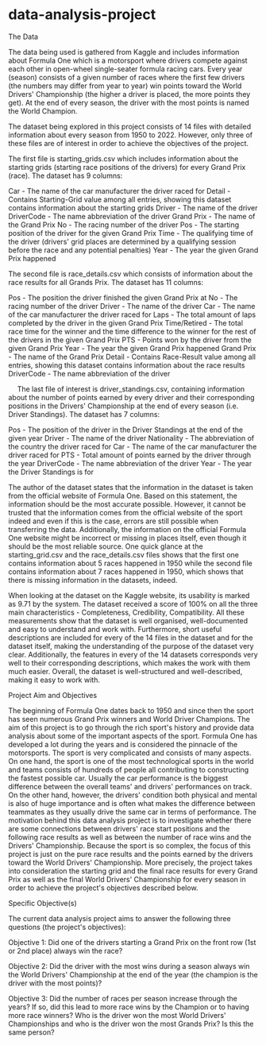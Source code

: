# data-analysis-project

The Data

The data being used is gathered from Kaggle and includes information about Formula One which is a motorsport where drivers compete against each other in open-wheel single-seater formula racing cars. Every year (season) consists of a given number of races where the first few drivers (the numbers may differ from year to year) win points toward the World Drivers' Championship (the higher a driver is placed, the more points they get). At the end of every season, the driver with the most points is named the World Champion.

The dataset being explored in this project consists of 14 files with detailed information about every season from 1950 to 2022. However, only three of these files are of interest in order to achieve the objectives of the project.

The first file is starting_grids.csv which includes information about the starting grids (starting race positions of the drivers) for every Grand Prix (race). The dataset has 9 columns:
 
 Car - The name of the car manufacturer the driver raced for
 Detail - Contains Starting-Grid value among all entries, showing this dataset contains information about the starting grids
 Driver - The name of the driver
 DriverCode - The name abbreviation of the driver
 Grand Prix - The name of the Grand Prix
 No - The racing number of the driver
 Pos - The starting position of the driver for the given Grand Prix
 Time - The qualifying time of the driver (drivers' grid places are determined by a qualifying session before the race and any potential
 penalties)
 Year - The year the given Grand Prix happened

The second file is race_details.csv which consists of information about the race results for all Grands Prix. The dataset has 11 columns:

 Pos - The position the driver finished the given Grand Prix at
 No - The racing number of the driver
 Driver - The name of the driver
 Car - The name of the car manufacturer the driver raced for
 Laps - The total amount of laps completed by the driver in the given Grand Prix
 Time/Retired - The total race time for the winner and the time difference to the winner for the rest of the drivers in the given Grand Prix
 PTS - Points won by the driver from the given Grand Prix
 Year - The year the given Grand Prix happened
 Grand Prix - The name of the Grand Prix
 Detail - Contains Race-Result value among all entries, showing this dataset contains information about the race results
 DriverCode - The name abbreviation of the driver
 
  The last file of interest is driver_standings.csv, containing information about the number of points earned by every driver and their corresponding positions in the Drivers' Championship at the end of every season (i.e. Driver Standings). The dataset has 7 columns:
  
 Pos - The position of the driver in the Driver Standings at the end of the given year
 Driver - The name of the driver
 Nationality - The abbreviation of the country the driver raced for
 Car - The name of the car manufacturer the driver raced for
 PTS - Total amount of points earned by the driver through the year
 DriverCode - The name abbreviation of the driver
 Year - The year the Driver Standings is for
 
 The author of the dataset states that the information in the dataset is taken from the official website of Formula One. Based on this statement, the information should be the most accurate possible. However, it cannot be trusted that the information comes from the official website of the sport indeed and even if this is the case, errors are still possible when transferring the data. Additionally, the information on the official Formula One website might be incorrect or missing in places itself, even though it should be the most reliable source. One quick glance at the starting_grid.csv and the race_details.csv files shows that the first one contains information about 5 races happened in 1950 while the second file contains information about 7 races happened in 1950, which shows that there is missing information in the datasets, indeed.
 
 When looking at the dataset on the Kaggle website, its usability is marked as 9.71 by the system. The dataset received a score of 100% on all the three main characteristics - Completeness, Credibility, Compatibility. All these measurements show that the dataset is well organised, well-documented and easy to understand and work with. Furthermore, short useful descriptions are included for every of the 14 files in the dataset and for the dataset itself, making the understanding of the purpose of the dataset very clear. Additionally, the features in every of the 14 datasets corresponds very well to their corresponding descriptions, which makes the work with them much easier. Overall, the dataset is well-structured and well-described, making it easy to work with.
 
 Project Aim and Objectives
 
 The beginning of Formula One dates back to 1950 and since then the sport has seen numerous Grand Prix winners and World Driver Champions. The aim of this project is to go through the rich sport's history and provide data analysis about some of the important aspects of the sport. Formula One has developed a lot during the years and is considered the pinnacle of the motorsports. The sport is very complicated and consists of many aspects. On one hand, the sport is one of the most technological sports in the world and teams consists of hundreds of people all contributing to constructing the fastest possible car. Usually the car performance is the biggest difference between the overall teams' and drivers' performances on track. On the other hand, however, the drivers' condition both physical and mental is also of huge importance and is often what makes the difference between teammates as they usually drive the same car in terms of performance. The motivation behind this data analysis project is to investigate whether there are some connections between drivers' race start positions and the following race results as well as between the number of race wins and the Drivers' Championship. Because the sport is so complex, the focus of this project is just on the pure race results and the points earned by the drivers toward the World Drivers' Championship. More precisely, the project takes into consideration the starting grid and the final race results for every Grand Prix as well as the final World Drivers' Championship for every season in order to achieve the project's objectives described below.
 
 Specific Objective(s)
 
 The current data analysis project aims to answer the following three questions (the project's objectives):
 
 Objective 1: Did one of the drivers starting a Grand Prix on the front row (1st or 2nd place) always win the race?
 
 Objective 2: Did the driver with the most wins during a season always win the World Drivers' Championship at the end of the year (the champion is the driver with the most points)?
 
 Objective 3: Did the number of races per season increase through the years? If so, did this lead to more race wins by the Champion or to having more race winners? Who is the driver won the most World Drivers' Championships and who is the driver won the most Grands Prix? Is this the same person?
